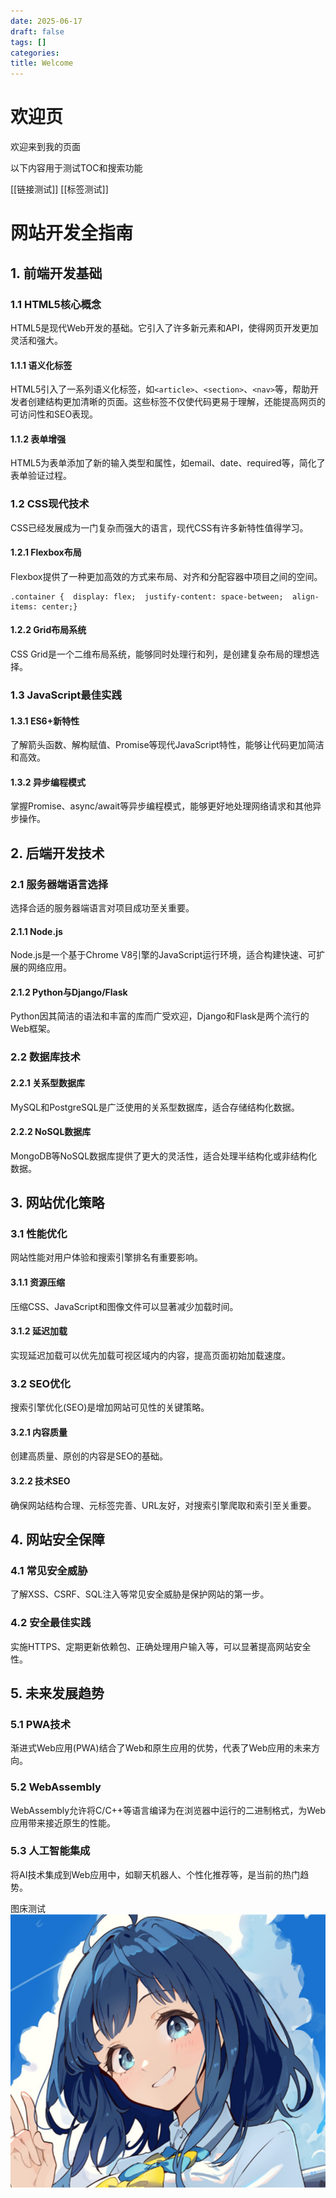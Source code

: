 ```yaml
---
date: 2025-06-17
draft: false
tags: []
categories: 
title: Welcome
---
```


# 欢迎页

欢迎来到我的页面


以下内容用于测试TOC和搜索功能

[[链接测试]]
[[标签测试]]
# 网站开发全指南

## 1. 前端开发基础

### 1.1 HTML5核心概念

HTML5是现代Web开发的基础。它引入了许多新元素和API，使得网页开发更加灵活和强大。

#### 1.1.1 语义化标签

HTML5引入了一系列语义化标签，如`<article>`、`<section>`、`<nav>`等，帮助开发者创建结构更加清晰的页面。这些标签不仅使代码更易于理解，还能提高网页的可访问性和SEO表现。

#### 1.1.2 表单增强

HTML5为表单添加了新的输入类型和属性，如email、date、required等，简化了表单验证过程。

### 1.2 CSS现代技术

CSS已经发展成为一门复杂而强大的语言，现代CSS有许多新特性值得学习。

#### 1.2.1 Flexbox布局

Flexbox提供了一种更加高效的方式来布局、对齐和分配容器中项目之间的空间。



```
.container {  display: flex;  justify-content: space-between;  align-items: center;}
```

#### 1.2.2 Grid布局系统

CSS Grid是一个二维布局系统，能够同时处理行和列，是创建复杂布局的理想选择。

### 1.3 JavaScript最佳实践

#### 1.3.1 ES6+新特性

了解箭头函数、解构赋值、Promise等现代JavaScript特性，能够让代码更加简洁和高效。

#### 1.3.2 异步编程模式

掌握Promise、async/await等异步编程模式，能够更好地处理网络请求和其他异步操作。

## 2. 后端开发技术

### 2.1 服务器端语言选择

选择合适的服务器端语言对项目成功至关重要。

#### 2.1.1 Node.js

Node.js是一个基于Chrome V8引擎的JavaScript运行环境，适合构建快速、可扩展的网络应用。

#### 2.1.2 Python与Django/Flask

Python因其简洁的语法和丰富的库而广受欢迎，Django和Flask是两个流行的Web框架。

### 2.2 数据库技术

#### 2.2.1 关系型数据库

MySQL和PostgreSQL是广泛使用的关系型数据库，适合存储结构化数据。

#### 2.2.2 NoSQL数据库

MongoDB等NoSQL数据库提供了更大的灵活性，适合处理半结构化或非结构化数据。

## 3. 网站优化策略

### 3.1 性能优化

网站性能对用户体验和搜索引擎排名有重要影响。

#### 3.1.1 资源压缩

压缩CSS、JavaScript和图像文件可以显著减少加载时间。

#### 3.1.2 延迟加载

实现延迟加载可以优先加载可视区域内的内容，提高页面初始加载速度。

### 3.2 SEO优化

搜索引擎优化(SEO)是增加网站可见性的关键策略。

#### 3.2.1 内容质量

创建高质量、原创的内容是SEO的基础。

#### 3.2.2 技术SEO

确保网站结构合理、元标签完善、URL友好，对搜索引擎爬取和索引至关重要。

## 4. 网站安全保障

### 4.1 常见安全威胁

了解XSS、CSRF、SQL注入等常见安全威胁是保护网站的第一步。

### 4.2 安全最佳实践

实施HTTPS、定期更新依赖包、正确处理用户输入等，可以显著提高网站安全性。

## 5. 未来发展趋势

### 5.1 PWA技术

渐进式Web应用(PWA)结合了Web和原生应用的优势，代表了Web应用的未来方向。

### 5.2 WebAssembly

WebAssembly允许将C/C++等语言编译为在浏览器中运行的二进制格式，为Web应用带来接近原生的性能。

### 5.3 人工智能集成

将AI技术集成到Web应用中，如聊天机器人、个性化推荐等，是当前的热门趋势。

图床测试
![](https://raw.githubusercontent.com/bulesky29/blog_image/main/img/Screenshot%202025-06-17%20220937.png)
